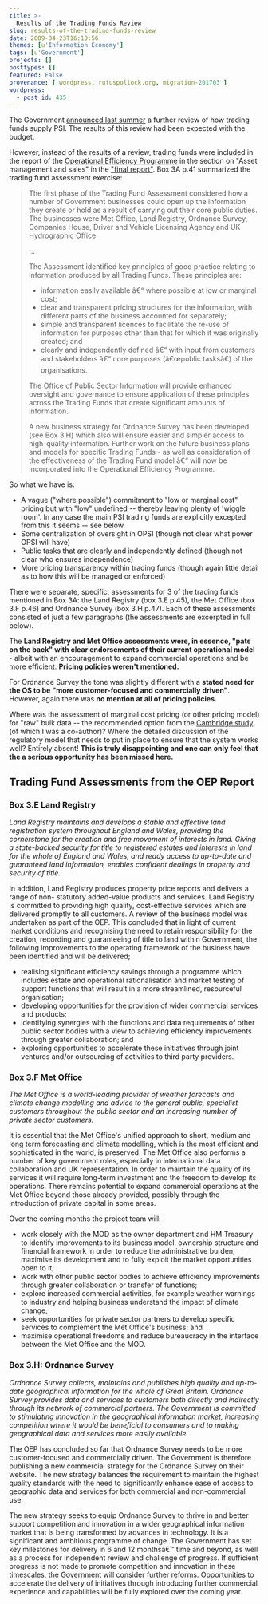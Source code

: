 ```yaml
---
title: >-
  Results of the Trading Funds Review
slug: results-of-the-trading-funds-review
date: 2009-04-23T16:10:56
themes: [u'Information Economy']
tags: [u'Government']
projects: []
posttypes: []
featured: False
provenance: [ wordpress, rufuspollock.org, migration-201703 ]
wordpress:
  - post_id: 435
---
```


The Government [announced last summer](http://www.rufuspollock.org/2008/06/28/new-trading-funds-review-announced/) a further review of how trading funds supply PSI. The results of this review had been expected with the budget.

However, instead of the results of a review, trading funds were included in the report of the [Operational Efficiency Programme](http://www.hm-treasury.gov.uk/vfm_operational_efficiency.htm) in the section on "Asset management and
sales" in the ["final report"](http://www.hm-treasury.gov.uk/d/oep_property_pu729.pdf). Box 3A p.41 summarized the trading fund assessment exercise:

> The first phase of the Trading Fund Assessment considered how a number of Government businesses could open up the information they create or hold as a result of carrying out their core public duties. The businesses were Met Office, Land Registry, Ordnance Survey, Companies House, Driver and Vehicle Licensing Agency and UK Hydrographic Office.
>
> ...
> 
> The Assessment identified key principles of good practice relating to information produced by all Trading Funds. These principles are:
>
>   * information easily available â€“ where possible at low or marginal cost;
>   * clear and transparent pricing structures for the information, with different parts of the business accounted for separately;
>   * simple and transparent licences to facilitate the re-use of information for purposes other than that for which it was originally created; and
>   * clearly and independently defined â€“ with input from customers and stakeholders â€“ core purposes (â€œpublic tasksâ€) of the organisations.
>
> The Office of Public Sector Information will provide enhanced oversight and governance to ensure application of these principles across the Trading Funds that create significant amounts of information.
>
> A new business strategy for Ordnance Survey has been developed (see Box 3.H) which also will ensure easier and simpler access to high-quality information.  Further work on the future business plans and models for specific Trading Funds - as well as consideration of the effectiveness of the Trading Fund model â€“ will now be incorporated into the Operational Efficiency Programme.

So what we have is:

  * A vague ("where possible") commitment to "low or marginal cost" pricing but with "low" undefined -- thereby leaving plenty of 'wiggle room'. In any case the main PSI trading funds are explicitly excepted from this it seems -- see below.
  * Some centralization of oversight in OPSI (though not clear what power OPSI will have)
  * Public tasks that are clearly and independently defined (though not clear who ensures independence)
  * More pricing transparency within trading funds (though again little detail as to how this will be managed or enforced) 

There were separate, specific, assessments for 3 of the trading funds mentioned in Box 3A: the Land Registry (box 3.E p.45), the Met Office (box 3.F p.46) and Ordnance Survey (box 3.H p.47). Each of these assessments consisted of just a few paragraphs (the assessments are excerpted in full below).

The **Land Registry and Met Office assessments were, in essence, "pats on the back" with clear endorsements of their current operational model** -- albeit with an encouragement to expand commercial operations and be more efficient. **Pricing policies weren't mentioned.**

For Ordnance Survey the tone was slightly different with a **stated need for the OS to be "more customer-focused and commercially driven"**. However, again there was **no mention at all of pricing policies.**

Where was the assessment of marginal cost pricing (or other pricing model) for "raw" bulk data -- the recommended option from the [Cambridge study](http://www.rufuspollock.org/2008/03/12/models-of-public-sector-information-provision-via-trading-funds-report-published-today/) (of which I was a co-author)? Where the detailed discussion of the regulatory model that needs to put in place to ensure that the system works well? Entirely absent! **This is truly disappointing and one can only feel that the a serious opportunity has been missed here.**

## Trading Fund Assessments from the OEP Report

### Box 3.E Land Registry

*Land Registry maintains and develops a stable and effective land registration system throughout England and Wales, providing the cornerstone for the creation and free movement of interests in land. Giving a state-backed security for title to registered estates and interests in land for the whole of England and Wales, and ready access to up-to-date and guaranteed land information, enables confident dealings in property and security of title.*

In addition, Land Registry produces property price reports and delivers a range of non- statutory added-value products and services. Land Registry is committed to providing high quality, cost-effective services which are delivered promptly to all customers.  A review of the business model was undertaken as part of the OEP. This concluded that in light of current market conditions and recognising the need to retain responsibility for the creation, recording and guaranteeing of title to land within Government, the following improvements to the operating framework of the business have been identified and will be delivered;

  * realising significant efficiency savings through a programme which includes estate and operational rationalisation and market testing of support functions that will result in a more streamlined, resourceful organisation;
  * developing opportunities for the provision of wider commercial services and products;
  * identifying synergies with the functions and data requirements of other public sector bodies with a view to achieving efficiency improvements through greater collaboration; and
  * exploring opportunities to accelerate these initiatives through joint ventures and/or outsourcing of activities to third party providers.

### Box 3.F Met Office

*The Met Office is a world-leading provider of weather forecasts and climate change modelling and advice to the general public, specialist customers throughout the public sector and an increasing number of private sector customers.*

It is essential that the Met Office's unified approach to short, medium and long term forecasting
and climate modelling, which is the most efficient and sophisticated in the world, is preserved.
The Met Office also performs a number of key government roles, especially in international data
collaboration and UK representation. In order to maintain the quality of its services it will require
long-term investment and the freedom to develop its operations. There remains potential to
expand commercial operations at the Met Office beyond those already provided, possibly
through the introduction of private capital in some areas.

Over the coming months the project team will:

  * work closely with the MOD as the owner department and HM Treasury to identify improvements to its business model, ownership structure and financial framework in order to reduce the administrative burden, maximise its development and to fully exploit the market opportunities open to it;
  * work with other public sector bodies to achieve efficiency improvements through greater collaboration or transfer of functions;
  * explore increased commercial activities, for example weather warnings to industry and helping business understand the impact of climate change;
  * seek opportunities for private sector partners to develop specific services to complement the Met Office's business; and
  * maximise operational freedoms and reduce bureaucracy in the interface between the Met Office and the MOD.

### Box 3.H: Ordnance Survey

*Ordnance Survey collects, maintains and publishes high quality and up-to-date geographical information for the whole of Great Britain. Ordnance Survey provides data and services to customers both directly and indirectly through its network of commercial partners. The Government is committed to stimulating innovation in the geographical information market, increasing competition where it would be beneficial to consumers and to making geographical data and services more easily available.*

The OEP has concluded so far that Ordnance Survey needs to be more customer-focused and commercially driven. The Government is therefore publishing a new commercial strategy for the Ordnance Survey on their website. The new strategy balances the requirement to maintain the highest quality standards with the need to significantly enhance ease of access to geographic data and services for both commercial and non-commercial use.

The new strategy seeks to equip Ordnance Survey to thrive in and better support competition and innovation in a wider geographical information market that is being transformed by advances in technology. It is a significant and ambitious programme of change. The Government has set key milestones for delivery in 6 and 12 monthsâ€™ time and beyond, as well as a process for independent review and challenge of progress. If sufficient progress is not made to promote competition and innovation in these timescales, the Government will consider further reforms. Opportunities to accelerate the delivery of initiatives through introducing further commercial experience and capabilities will be fully explored over the coming year.


